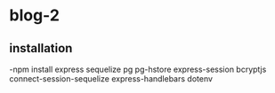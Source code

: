 # blog-2



## installation

-npm install express sequelize pg pg-hstore express-session bcryptjs connect-session-sequelize express-handlebars dotenv